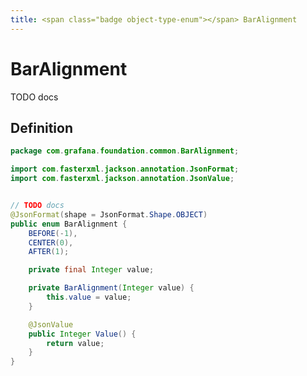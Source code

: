 ```yaml
---
title: <span class="badge object-type-enum"></span> BarAlignment
---
```

# <span class="badge object-type-enum"></span> BarAlignment

TODO docs

## Definition

```java
package com.grafana.foundation.common.BarAlignment;

import com.fasterxml.jackson.annotation.JsonFormat;
import com.fasterxml.jackson.annotation.JsonValue;


// TODO docs
@JsonFormat(shape = JsonFormat.Shape.OBJECT)
public enum BarAlignment {
    BEFORE(-1),
    CENTER(0),
    AFTER(1);

    private final Integer value;

    private BarAlignment(Integer value) {
        this.value = value;
    }

    @JsonValue
    public Integer Value() {
        return value;
    }
}

```
